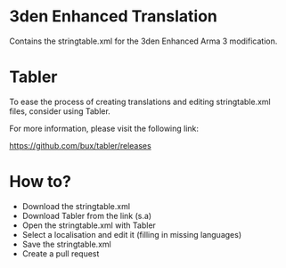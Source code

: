 # 3den Enhanced Translation
Contains the stringtable.xml for the 3den Enhanced Arma 3 modification.

# Tabler
To ease the process of creating translations and editing stringtable.xml files, consider using Tabler.

For more information, please visit the following link:

https://github.com/bux/tabler/releases


# How to?
* Download the stringtable.xml
* Download Tabler from the link (s.a)
* Open the stringtable.xml with Tabler
* Select a localisation and edit it (filling in missing languages)
* Save the stringtable.xml
* Create a pull request
